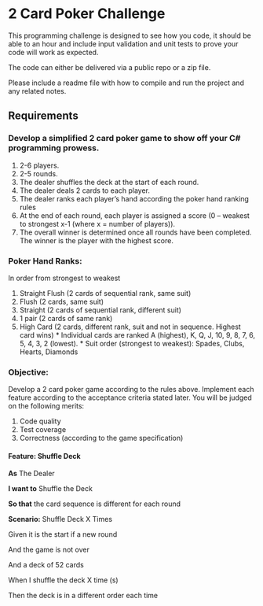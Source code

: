 # 2 Card Poker Challenge

This programming challenge is designed to see how you code, it should be able to 
an hour and include input validation and unit tests to prove your code will work 
as expected.

The code can either be delivered via a public repo or a zip file.

Please include a readme file with how to compile and run the project and any
related notes.

## Requirements

### Develop a simplified 2 card poker game to show off your C# programming prowess.

  1. 2-6 players.
  2. 2-5 rounds.
  3. The dealer shuffles the deck at the start of each round.
  4. The dealer deals 2 cards to each player.
  5. The dealer ranks each player’s hand according the poker hand ranking rules
  6. At the end of each round, each player is assigned a score (0 – weakest to 
     strongest x-1 (where x = number of players)).
  7. The overall winner is determined once all rounds have been completed. The 
     winner is the player with the highest score.

### Poker Hand Ranks:

In order from strongest to weakest

  1. Straight Flush (2 cards of sequential rank, same suit)
  2. Flush (2 cards, same suit)
  3. Straight (2 cards of sequential rank, different suit)
  4. 1 pair (2 cards of same rank)
  5. High Card (2 cards, different rank, suit and not in sequence. Highest card wins)
    * Individual cards are ranked A (highest), K, Q, J, 10, 9, 8, 7, 6, 5, 4, 3, 2 (lowest).
    * Suit order (strongest to weakest): Spades, Clubs, Hearts, Diamonds

### Objective:

Develop a 2 card poker game according to the rules above. Implement each feature 
according to the acceptance criteria stated later. You will be judged on the 
following merits:
  
  1. Code quality
  2. Test coverage
  3. Correctness (according to the game specification)

#### Feature: Shuffle Deck

**As** The Dealer 

**I want to** Shuffle the Deck

**So that** the card sequence is different for each round

**Scenario:** Shuffle Deck X Times

Given it is the start if a new round

And the game is not over

And a deck of 52 cards

When I shuffle the deck X time (s)

Then the deck is in a different order each time
